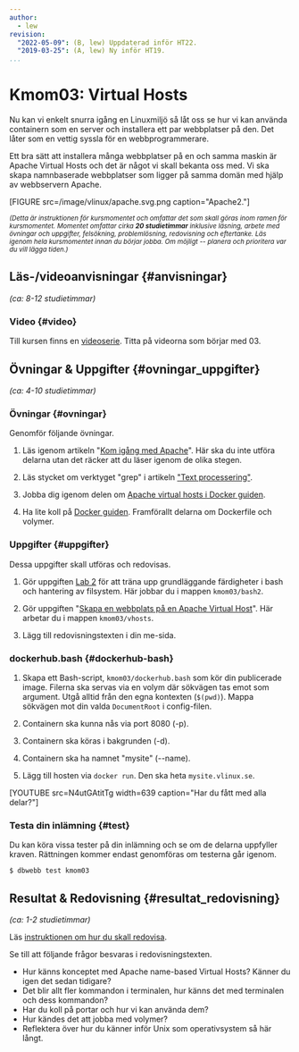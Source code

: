 ```yaml
---
author:
  - lew
revision:
  "2022-05-09": (B, lew) Uppdaterad inför HT22.
  "2019-03-25": (A, lew) Ny inför HT19.
...
```


# Kmom03: Virtual Hosts

Nu kan vi enkelt snurra igång en Linuxmiljö så låt oss se hur vi kan använda containern som en server och installera ett par webbplatser på den. Det låter som en vettig syssla för en webbprogrammerare.

Ett bra sätt att installera många webbplatser på en och samma maskin är Apache Virtual Hosts och det är något vi skall bekanta oss med. Vi ska skapa namnbaserade webbplatser som ligger på samma domän med hjälp av webbservern Apache.

<!--more-->

[FIGURE src=/image/vlinux/apache.svg.png caption="Apache2."]

<small><i>(Detta är instruktionen för kursmomentet och omfattar det som skall göras inom ramen för kursmomentet. Momentet omfattar cirka **20 studietimmar** inklusive läsning, arbete med övningar och uppgifter, felsökning, problemlösning, redovisning och eftertanke. Läs igenom hela kursmomentet innan du börjar jobba. Om möjligt -- planera och prioritera var du vill lägga tiden.)</i></small>

## Läs-/videoanvisningar {#anvisningar}

_(ca: 8-12 studietimmar)_

<!-- ### Kurslitteratur  {#kurslitteratur}

Läs följande: -->

<!-- 1. [The Linux Command Line](kunskap/boken-the-linux-command-line)
    * Kapitel 6 Redirection
    * Kapitel 24 Writing Your First Script -->

### Video {#video}

Till kursen finns en [videoserie](https://www.youtube.com/playlist?list=PLKtP9l5q3ce_XueavhyZ_udFDLVFaoVo5). Titta på videorna som börjar med 03.

## Övningar & Uppgifter {#ovningar_uppgifter}

_(ca: 4-10 studietimmar)_

### Övningar {#ovningar}

Genomför följande övningar.

1. Läs igenom artikeln "[Kom igång med Apache](kunskap/kom-igang-med-apache)". Här ska du inte utföra delarna utan det räcker att du läser igenom de olika stegen.

1. Läs stycket om verktyget "grep" i artikeln ["Text processering"](kunskap/text-processering#grep).

1. Jobba dig igenom delen om [Apache virtual hosts i Docker guiden](guide/docker/apache-vh).

1. Ha lite koll på [Docker guiden](guide/docker). Framförallt delarna om Dockerfile och volymer.

### Uppgifter {#uppgifter}

Dessa uppgifter skall utföras och redovisas.

1. Gör uppgiften [Lab 2](uppgift/linux-lab-2-sok-i-en-logg-fil) för att träna upp grundläggande färdigheter i bash och hantering av filsystem. Här jobbar du i mappen `kmom03/bash2`.

1. Gör uppgiften "[Skapa en webbplats på en Apache Virtual Host](uppgift/skapa-virtual-host)". Här arbetar du i mappen `kmom03/vhosts`.

1. Lägg till redovisningstexten i din me-sida.

### dockerhub.bash {#dockerhub-bash}

1. Skapa ett Bash-script, `kmom03/dockerhub.bash` som kör din publicerade image. Filerna ska servas via en volym där sökvägen tas emot som argument. Utgå alltid från den egna kontexten (`$(pwd)`). Mappa sökvägen mot din valda `DocumentRoot` i config-filen.

1. Containern ska kunna nås via port 8080 (-p).

1. Containern ska köras i bakgrunden (-d).

1. Containern ska ha namnet "mysite" (--name).

1. Lägg till hosten via `docker run`. Den ska heta `mysite.vlinux.se`.

[YOUTUBE src=N4utGAtitTg width=639 caption="Har du fått med alla delar?"]

### Testa din inlämning {#test}

Du kan köra vissa tester på din inlämning och se om de delarna uppfyller kraven. Rättningen kommer endast genomföras om testerna går igenom.

```console
$ dbwebb test kmom03
```

## Resultat & Redovisning {#resultat_redovisning}

_(ca: 1-2 studietimmar)_

Läs [instruktionen om hur du skall redovisa](./../redovisa).

Se till att följande frågor besvaras i redovisningstexten.

- Hur känns konceptet med Apache name-based Virtual Hosts? Känner du igen det sedan tidigare?
- Det blir allt fler kommandon i terminalen, hur känns det med terminalen och dess kommandon?
- Har du koll på portar och hur vi kan använda dem?
- Hur kändes det att jobba med volymer?
- Reflektera över hur du känner inför Unix som operativsystem så här långt.
